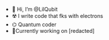 - 👋 Hi, I’m @LilQubit
- ☢️ I write code that fks with electrons
- ⌬ Quantum coder 
- 🤫Currently working on [redacted]




